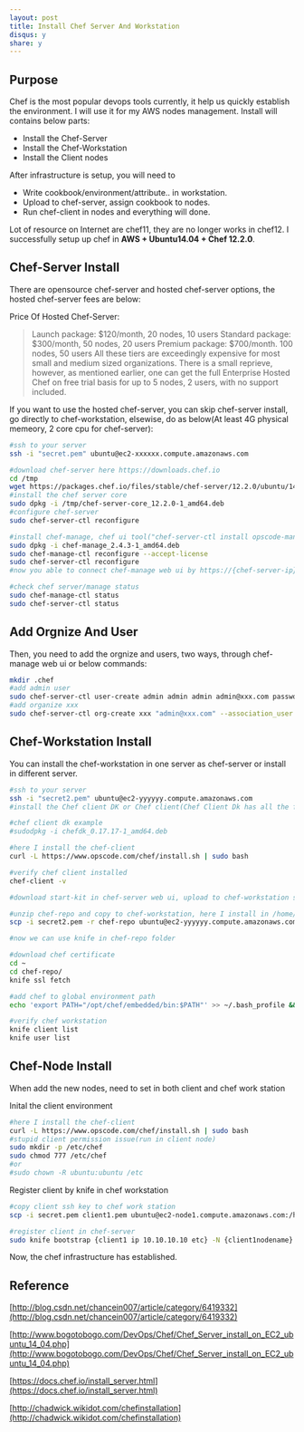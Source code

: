 ```yaml
---
layout: post
title: Install Chef Server And Workstation
disqus: y
share: y
---
```


Purpose
-------------------------
Chef is the most popular devops tools currently, it help us quickly establish the environment. I will use it for my AWS nodes management. Install will contains below parts:

* Install the Chef-Server
* Install the Chef-Workstation
* Install the Client nodes

After infrastructure is setup, you will need to
* Write cookbook/environment/attribute.. in workstation.
* Upload to chef-server, assign cookbook to nodes.
* Run chef-client in nodes and everything will done.

Lot of resource on Internet are chef11, they are no longer works in chef12. I successfully setup up chef in **AWS + Ubuntu14.04 + Chef 12.2.0**. 

Chef-Server Install
-------------------------
There are opensource chef-server and hosted chef-server options, the hosted chef-server fees are below:

Price Of Hosted Chef-Server:
> Launch package: $120/month, 20 nodes, 10 users
> Standard package: $300/month, 50 nodes, 20 users
> Premium package: $700/month. 100 nodes, 50 users
> All these tiers are exceedingly expensive for most small and medium sized organizations. 
> There is a small reprieve, however, as mentioned earlier, one can get the full 
> Enterprise Hosted Chef on free trial basis for up to 5 nodes, 2 users, with no support included.

If you want to use the hosted chef-server, you can skip chef-server install, go directly to chef-workstation, elsewise, do as below(At least 4G physical memeory, 2 core cpu for chef-server):

```bash
#ssh to your server
ssh -i "secret.pem" ubuntu@ec2-xxxxxx.compute.amazonaws.com

#download chef-server here https://downloads.chef.io
cd /tmp
wget https://packages.chef.io/files/stable/chef-server/12.2.0/ubuntu/14.04/chef-server-core_12.2.0-1_amd64.deb
#install the chef server core
sudo dpkg -i /tmp/chef-server-core_12.2.0-1_amd64.deb
#configure chef-server
sudo chef-server-ctl reconfigure

#install chef-manage, chef ui tool("chef-server-ctl install opscode-manage" not work)
sudo dpkg -i chef-manage_2.4.3-1_amd64.deb
sudo chef-manage-ctl reconfigure --accept-license
sudo chef-server-ctl reconfigure
#now you able to connect chef-manage web ui by https://{chef-server-ip}

#check chef server/manage status
sudo chef-manage-ctl status
sudo chef-server-ctl status
```

Add Orgnize And User
-------------------------
Then, you need to add the orgnize and users, two ways, through chef-manage web ui or below commands:
```bash
mkdir .chef
#add admin user
sudo chef-server-ctl user-create admin admin admin admin@xxx.com password -f ~/.chef/admin.pem
#add organize xxx
sudo chef-server-ctl org-create xxx "admin@xxx.com" --association_user admin -f ~/.chef/xxx.pem
```

Chef-Workstation Install
-------------------------
You can install the chef-workstation in one server as chef-server or install in different server.

```bash
#ssh to your server
ssh -i "secret2.pem" ubuntu@ec2-yyyyyy.compute.amazonaws.com
#install the Chef client DK or Chef client(Chef Client Dk has all the functions chef client has), in addition, it provide some advance functions for developer developing cookbook and debug cookbook.

#chef client dk example
#sudodpkg -i chefdk_0.17.17-1_amd64.deb

#here I install the chef-client
curl -L https://www.opscode.com/chef/install.sh | sudo bash

#verify chef client installed
chef-client -v

#download start-kit in chef-server web ui, upload to chef-workstation server(Administrator -> organizaion -> Starter Kit -> Download Starter Kit)

#unzip chef-repo and copy to chef-workstation, here I install in /home/ubuntu
scp -i secret2.pem -r chef-repo ubuntu@ec2-yyyyyy.compute.amazonaws.com:/home/ubuntu

#now we can use knife in chef-repo folder

#download chef certificate
cd ~
cd chef-repo/
knife ssl fetch

#add chef to global environment path
echo 'export PATH="/opt/chef/embedded/bin:$PATH"' >> ~/.bash_profile && source ~/.bash_profile

#verify chef workstation
knife client list
knife user list
```

Chef-Node Install
-------------------------
When add the new nodes, need to set in both client and chef work station

Inital the client environment
```bash
#here I install the chef-client
curl -L https://www.opscode.com/chef/install.sh | sudo bash
#stupid client permission issue(run in client node)
sudo mkdir -p /etc/chef
sudo chmod 777 /etc/chef	
#or 
#sudo chown -R ubuntu:ubuntu /etc
```

Register client by knife in chef workstation
```bash
#copy client ssh key to chef work station
scp -i secret.pem client1.pem ubuntu@ec2-node1.compute.amazonaws.com:/home/ubuntu/chef-repo/.chef

#register client in chef-server
sudo knife bootstrap {client1 ip 10.10.10.10 etc} -N {client1nodename} -x ubuntu -p 22 -i .chef/client1.pem
```

Now, the chef infrastructure has established.

Reference
-------------------------
[http://blog.csdn.net/chancein007/article/category/6419332](http://blog.csdn.net/chancein007/article/category/6419332)

[http://www.bogotobogo.com/DevOps/Chef/Chef_Server_install_on_EC2_ubuntu_14_04.php](http://www.bogotobogo.com/DevOps/Chef/Chef_Server_install_on_EC2_ubuntu_14_04.php)

[https://docs.chef.io/install_server.html](https://docs.chef.io/install_server.html)

[http://chadwick.wikidot.com/chefinstallation](http://chadwick.wikidot.com/chefinstallation)
